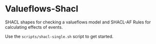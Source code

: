 # Valueflows-Shacl
 
SHACL shapes for checking a valueflows model and SHACL-AF Rules for calculating effects of events.

Use the `scripts/shacl-single.sh` script to get started.
